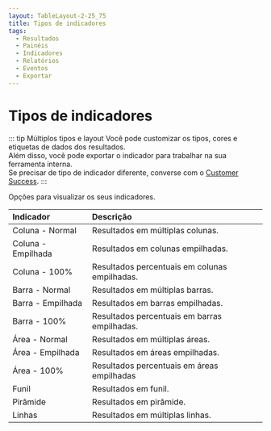 ```yaml
---
layout: TableLayout-2-25_75
title: Tipos de indicadores
tags:
  - Resultados
  - Painéis
  - Indicadores
  - Relatórios
  - Eventos
  - Exportar
---
```


# Tipos de indicadores

::: tip Múltiplos tipos e layout
Você pode customizar os tipos, cores e etiquetas de dados dos resultados.<br>
Além disso, você pode exportar o indicador para trabalhar na sua ferramenta interna.<br>
Se precisar de tipo de indicador diferente, converse com o [Customer Success](mailto:cs@phishx.io).
:::

Opções para visualizar os seus indicadores.

| Indicador          | Descrição                                     |
| :----------------- | :-------------------------------------------- |
| Coluna - Normal    | Resultados em múltiplas colunas.              |
| Coluna - Empilhada | Resultados em colunas empilhadas.             |
| Coluna - 100%      | Resultados percentuais em colunas empilhadas. |
| Barra - Normal     | Resultados em múltiplas barras.               |
| Barra - Empilhada  | Resultados em barras empilhadas.              |
| Barra - 100%       | Resultados percentuais em barras empilhadas.  |
| Área - Normal      | Resultados em múltiplas áreas.                |
| Área - Empilhada   | Resultados em áreas empilhadas.               |
| Área - 100%        | Resultados percentuais em áreas empilhadas    |
| Funil              | Resultados em funil.                          |
| Pirâmide           | Resultados em pirâmide.                       |
| Linhas             | Resultados em múltiplas linhas.               |
